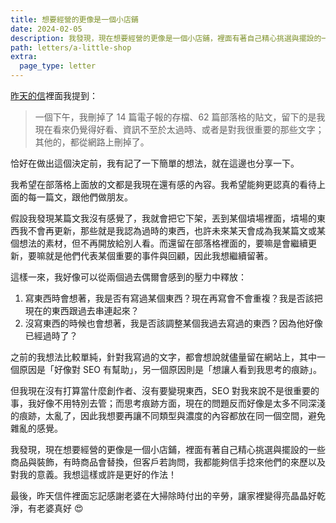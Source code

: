 ```yaml
---
title: 想要經營的更像是一個小店鋪
date: 2024-02-05
description: 我發現，現在想要經營的更像是一個小店鋪，裡面有著自己精心挑選與擺設的一些商品與裝飾，有時商品會替換，但客戶若詢問，我都能夠信手捻來他們的來歷以及對我的意義。我想這樣或許是更好的作法！
path: letters/a-little-shop
extra:
  page_type: letter
---
```


[昨天的信](@/letters/1-not-a-newsletter-but-a-letter.md)裡面我提到：

> 一個下午，我刪掉了 14 篇電子報的存檔、62 篇部落格的貼文，留下的是我現在看來仍覺得好看、資訊不至於太過時、或者是對我很重要的那些文字；其他的，都從網路上刪掉了。

恰好在做出這個決定前，我有記了一下簡單的想法，就在這邊也分享一下。

我希望在部落格上面放的文都是我現在還有感的內容。我希望能夠更認真的看待上面的每一篇文，跟他們做朋友。

假設我發現某篇文我沒有感覺了，我就會把它下架，丟到某個墳場裡面，墳場的東西我不會再更新，那些就是我認為過時的東西，也許未來某天會成為我某篇文或某個想法的素材，但不再開放給別人看。而還留在部落格裡面的，要嘛是會繼續更新，要嘛就是他們代表某個重要的事件與回顧，因此我想繼續留著。

這樣一來，我好像可以從兩個過去偶爾會感到的壓力中釋放：

1. 寫東西時會想著，我是否有寫過某個東西？現在再寫會不會重複？我是否該把現在的東西跟過去串連起來？
2. 沒寫東西的時候也會想著，我是否該調整某個我過去寫過的東西？因為他好像已經過時了？

之前的我想法比較單純，針對我寫過的文字，都會想說就儘量留在網站上，其中一個原因是「好像對 SEO 有幫助」，另一個原因則是「想讓人看到我思考的痕跡」。

但我現在沒有打算當什麼創作者、沒有要變現東西，SEO 對我來說不是很重要的事，我好像不用特別去管；而思考痕跡方面，現在的問題反而好像是太多不同深淺的痕跡，太亂了，因此我想要再讓不同類型與濃度的內容都放在同一個空間，避免雜亂的感覺。

我發現，現在想要經營的更像是一個小店鋪，裡面有著自己精心挑選與擺設的一些商品與裝飾，有時商品會替換，但客戶若詢問，我都能夠信手捻來他們的來歷以及對我的意義。我想這樣或許是更好的作法！

最後，昨天信件裡面忘記感謝老婆在大掃除時付出的辛勞，讓家裡變得亮晶晶好乾淨，有老婆真好 😍